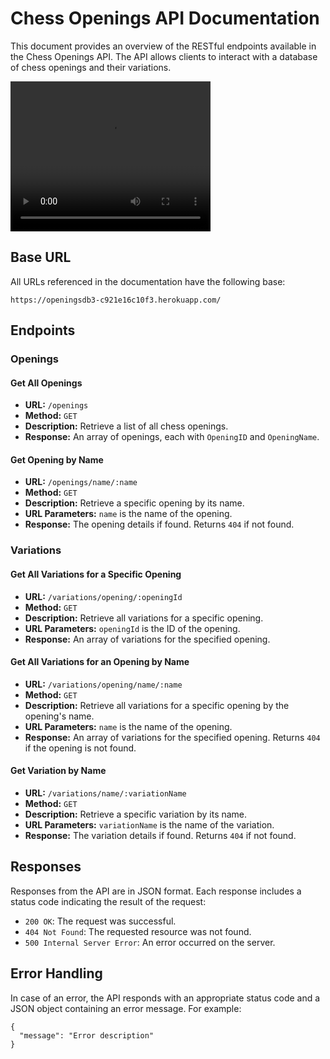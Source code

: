 # Chess Openings API Documentation

This document provides an overview of the RESTful endpoints available in the Chess Openings API. The API allows clients to interact with a database of chess openings and their variations.



<video width="320" height="240" controls>
  <source src="https://www.youtube.com/watch?v=R3FGCjwwJh0">
</video>


## Base URL

All URLs referenced in the documentation have the following base:

```https://openingsdb3-c921e16c10f3.herokuapp.com/```

## Endpoints

### Openings

#### Get All Openings

- **URL:** `/openings`
- **Method:** `GET`
- **Description:** Retrieve a list of all chess openings.
- **Response:** An array of openings, each with `OpeningID` and `OpeningName`.

#### Get Opening by Name

- **URL:** `/openings/name/:name`
- **Method:** `GET`
- **Description:** Retrieve a specific opening by its name.
- **URL Parameters:** `name` is the name of the opening.
- **Response:** The opening details if found. Returns `404` if not found.

### Variations

#### Get All Variations for a Specific Opening

- **URL:** `/variations/opening/:openingId`
- **Method:** `GET`
- **Description:** Retrieve all variations for a specific opening.
- **URL Parameters:** `openingId` is the ID of the opening.
- **Response:** An array of variations for the specified opening.

#### Get All Variations for an Opening by Name

- **URL:** `/variations/opening/name/:name`
- **Method:** `GET`
- **Description:** Retrieve all variations for a specific opening by the opening's name.
- **URL Parameters:** `name` is the name of the opening.
- **Response:** An array of variations for the specified opening. Returns `404` if the opening is not found.

#### Get Variation by Name

- **URL:** `/variations/name/:variationName`
- **Method:** `GET`
- **Description:** Retrieve a specific variation by its name.
- **URL Parameters:** `variationName` is the name of the variation.
- **Response:** The variation details if found. Returns `404` if not found.

## Responses

Responses from the API are in JSON format. Each response includes a status code indicating the result of the request:

- `200 OK`: The request was successful.
- `404 Not Found`: The requested resource was not found.
- `500 Internal Server Error`: An error occurred on the server.

## Error Handling

In case of an error, the API responds with an appropriate status code and a JSON object containing an error message. For example:
```
{
  "message": "Error description"
}
```
